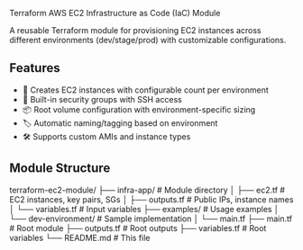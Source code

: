Terraform AWS EC2 Infrastructure as Code (IaC) Module

A reusable Terraform module for provisioning EC2 instances across different environments (dev/stage/prod) with customizable configurations.

## Features

- 🚀 Creates EC2 instances with configurable count per environment
- 🔐 Built-in security groups with SSH access
- 📦 Root volume configuration with environment-specific sizing
- 🏷️ Automatic naming/tagging based on environment
- 🛠️ Supports custom AMIs and instance types

## Module Structure
terraform-ec2-module/
├── infra-app/ # Module directory
│ ├── ec2.tf # EC2 instances, key pairs, SGs
│ ├── outputs.tf # Public IPs, instance names
│ └── variables.tf # Input variables
├── examples/ # Usage examples
│ └── dev-environment/ # Sample implementation
│ └── main.tf
├── main.tf # Root module
├── outputs.tf # Root outputs
├── variables.tf # Root variables
└── README.md # This file

